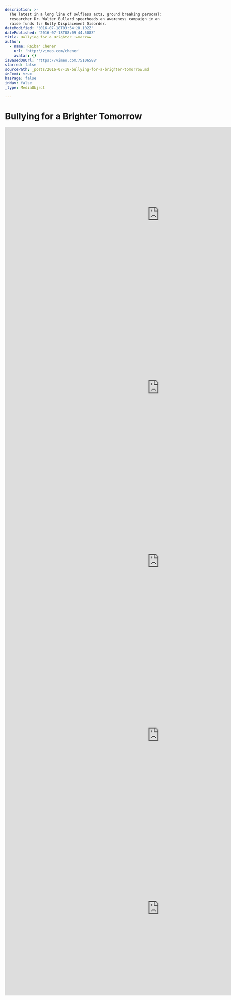 ```yaml
---
description: >-
  The latest in a long line of selfless acts, ground breaking personality
  researcher Dr. Walter Bullard spearheads an awareness campaign in an effort to
  raise funds for Bully Displacement Disorder.
dateModified: '2016-07-18T03:54:28.102Z'
datePublished: '2016-07-18T08:09:44.508Z'
title: Bullying for a Brighter Tomorrow
author:
  - name: Raibar Chener
    url: 'http://vimeo.com/chener'
    avatar: {}
isBasedOnUrl: 'https://vimeo.com/75106588'
starred: false
sourcePath: _posts/2016-07-18-bullying-for-a-brighter-tomorrow.md
inFeed: true
hasPage: false
inNav: false
_type: MediaObject

---
```

# Bullying for a Brighter Tomorrow

<iframe src="https://cdn.embedly.com/widgets/media.html?src=https%3A%2F%2Fplayer.vimeo.com%2Fvideo%2F75106588&amp;url=https%3A%2F%2Fvimeo.com%2F75106588&amp;image=http%3A%2F%2Fi.vimeocdn.com%2Fvideo%2F449591566_1280.jpg&amp;key=b7d04c9b404c499eba89ee7072e1c4f7&amp;type=text%2Fhtml&amp;schema=vimeo" width="1000" height="563" scrolling="no" frameborder="0" allowfullscreen="" style=""></iframe>

<iframe src="https://cdn.embedly.com/widgets/media.html?src=https%3A%2F%2Fplayer.vimeo.com%2Fvideo%2F75108796&amp;url=https%3A%2F%2Fvimeo.com%2F75108796&amp;image=http%3A%2F%2Fi.vimeocdn.com%2Fvideo%2F449591411_1280.jpg&amp;key=b7d04c9b404c499eba89ee7072e1c4f7&amp;type=text%2Fhtml&amp;schema=vimeo" width="1000" height="563" scrolling="no" frameborder="0" allowfullscreen="" style=""></iframe>

<iframe src="https://cdn.embedly.com/widgets/media.html?src=https%3A%2F%2Fplayer.vimeo.com%2Fvideo%2F75114112&amp;url=https%3A%2F%2Fvimeo.com%2F75114112&amp;image=http%3A%2F%2Fi.vimeocdn.com%2Fvideo%2F449597858_1280.jpg&amp;key=b7d04c9b404c499eba89ee7072e1c4f7&amp;type=text%2Fhtml&amp;schema=vimeo" width="1000" height="563" scrolling="no" frameborder="0" allowfullscreen="" style=""></iframe>

<iframe src="https://cdn.embedly.com/widgets/media.html?src=https%3A%2F%2Fplayer.vimeo.com%2Fvideo%2F75111045&amp;url=https%3A%2F%2Fvimeo.com%2F75111045&amp;image=http%3A%2F%2Fi.vimeocdn.com%2Fvideo%2F449593469_1280.jpg&amp;key=b7d04c9b404c499eba89ee7072e1c4f7&amp;type=text%2Fhtml&amp;schema=vimeo" width="1000" height="563" scrolling="no" frameborder="0" allowfullscreen="" style=""></iframe>

<iframe src="https://cdn.embedly.com/widgets/media.html?src=https%3A%2F%2Fplayer.vimeo.com%2Fvideo%2F75112412&amp;url=https%3A%2F%2Fvimeo.com%2F75112412&amp;image=http%3A%2F%2Fi.vimeocdn.com%2Fvideo%2F449595383_1280.jpg&amp;key=b7d04c9b404c499eba89ee7072e1c4f7&amp;type=text%2Fhtml&amp;schema=vimeo" width="1000" height="563" scrolling="no" frameborder="0" allowfullscreen="" style=""></iframe>